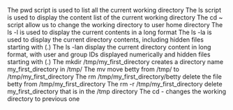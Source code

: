 The pwd script is used to list all the current working directory
The ls script is used to display the content list of the current working directory
The cd ~  script allow us to change the working directory to user home directory
The ls -l is used to display the current contents in a long format 
The ls -la is used to display the current directory contents, including hidden files starting with (.)
The ls -lan display the current directory content in long format, with user and group IDs displayed numerically and hidden files starting with (.) 
The mkdir /tmp/my_first_directory creates a directory name my_first_directory in /tmp/
The mv move betty from /tmp/ to /tmp/my_first_directory
The rm /tmp/my_first_directory/betty delete the file betty from /tmp/my_first_directory
The rm -r /tmp/my_first_directory delete my_first_directory that is in the /tmp directory
The cd - changes the working directory to previous one 
